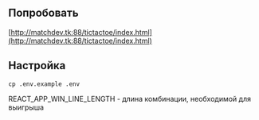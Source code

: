 ## Попробовать
[http://matchdev.tk:88/tictactoe/index.html](http://matchdev.tk:88/tictactoe/index.html)

## Настройка
`cp .env.example .env`

REACT_APP_WIN_LINE_LENGTH - длина комбинации, необходимой для выигрыша
